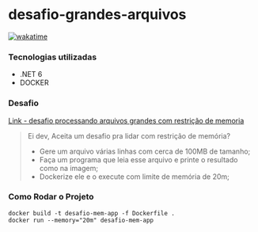 # desafio-grandes-arquivos
[![wakatime](https://wakatime.com/badge/user/823f342c-95fe-455c-9ac0-5495d0cfc31b/project/5ae24f91-e041-4813-8210-85e7f70f943a.svg)](https://wakatime.com/badge/user/823f342c-95fe-455c-9ac0-5495d0cfc31b/project/5ae24f91-e041-4813-8210-85e7f70f943a)

### Tecnologias utilizadas
* .NET 6
* DOCKER

### Desafio
[Link - desafio processando arquivos grandes com restrição de memoria](https://dev.to/zanfranceschi/desafio-processar-arquivos-grandes-com-restricao-de-memoria-2ie3)
> Ei dev,
Aceita um desafio pra lidar com restrição de memória?
>-   Gere um arquivo várias linhas com cerca de 100MB de tamanho;
>-   Faça um programa que leia esse arquivo e printe o resultado como na imagem;
>-   Dockerize ele e o execute com limite de memória de 20m;

### Como Rodar o Projeto

    docker build -t desafio-mem-app -f Dockerfile .
    docker run --memory="20m" desafio-mem-app
    

